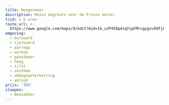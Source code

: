 ```yaml
---
title: Heegermeer
description: Mooie dagroute over de Friese meren.
tijd: ± 6 uren
route_url: >-
  https://www.google.com/maps/d/edit?mid=1k_uJP450p4sqYspFMrvgygvv9dfj8S1c&amp;z=11
omgeving:
  - bolsward
  - tjerkwerd
  - parrega
  - workum
  - gaastmeer
  - heeg
  - ijlst
  - oosthem
  - abbegaasterketting
  - wolsum
prijs: '355'
sloepen:
  - Beenakker
---
```

